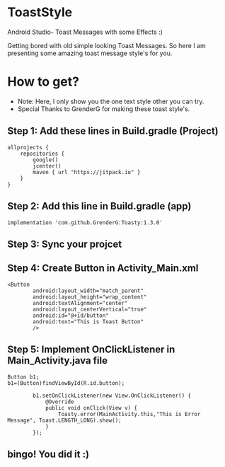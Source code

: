 # ToastStyle
Android Studio- Toast Messages with some Effects :)

Getting bored with old simple looking Toast Messages. So here I am presenting some amazing toast message style's for you.

# How to get? 
* Note: Here, I only show you the one text style other you can try.
* Special Thanks to GrenderG for making these toast style's.

## Step 1: Add these lines in Build.gradle (Project)
```
allprojects {
    repositories {
        google()
        jcenter()
        maven { url "https://jitpack.io" }
    }
}
```
## Step 2: Add this line in Build.gradle (app)
```
implementation 'com.github.GrenderG:Toasty:1.3.0'
```
## Step 3: Sync your projcet
## Step 4: Create Button in Activity_Main.xml
```
<Button
        android:layout_width="match_parent"
        android:layout_height="wrap_content"
        android:textAlignment="center"
        android:layout_centerVertical="true"
        android:id="@+id/button"
        android:text="This is Toast Button"
        />
```
## Step 5: Implement OnClickListener in Main_Activity.java file
```
Button b1;
b1=(Button)findViewById(R.id.button);

        b1.setOnClickListener(new View.OnClickListener() {
            @Override
            public void onClick(View v) {
                Toasty.error(MainActivity.this,"This is Error Message", Toast.LENGTH_LONG).show();
            }
        });
 ```
 
 ## bingo! You did it :)
